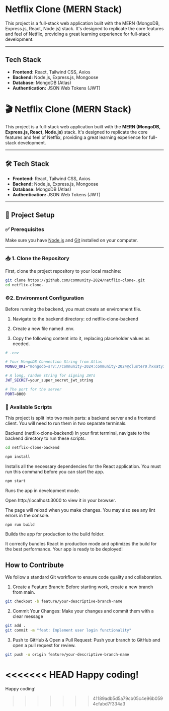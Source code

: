 # Netflix Clone (MERN Stack)

This project is a full-stack web application built with the MERN (MongoDB, Express.js, React, Node.js) stack. It's designed to replicate the core features and feel of Netflix, providing a great learning experience for full-stack development.

---

## Tech Stack

* **Frontend:** React, Tailwind CSS, Axios
* **Backend:** Node.js, Express.js, Mongoose
* **Database:** MongoDB (Atlas)
* **Authentication:** JSON Web Tokens (JWT)

# 🎬 Netflix Clone (MERN Stack)

This project is a full-stack web application built with the **MERN (MongoDB, Express.js, React, Node.js)** stack. It's designed to replicate the core features and feel of Netflix, providing a great learning experience for full-stack development.

---

## 🛠️ Tech Stack

- **Frontend:** React, Tailwind CSS, Axios  
- **Backend:** Node.js, Express.js, Mongoose  
- **Database:** MongoDB (Atlas)  
- **Authentication:** JSON Web Tokens (JWT)

---

## 🚀 Project Setup

### ✅ Prerequisites

Make sure you have [Node.js](https://nodejs.org/en/) and [Git](https://git-scm.com/) installed on your computer.

---

### 📥 1. Clone the Repository

First, clone the project repository to your local machine:

```bash
git clone https://github.com/community-2024/netflix-clone-.git
cd netflix-clone-
```

### ⚙️2. Environment Configuration

Before running the backend, you must create an environment file.

1. Navigate to the backend directory: cd netflix-clone-backend

2. Create a new file named .env.

3. Copy the following content into it, replacing placeholder values as needed.

```bash
# .env

# Your MongoDB Connection String from Atlas
MONGO_URI="mongodb+srv://community-2024:community-2024@cluster0.hxxatyi.mongodb.net/netflix-clone?retryWrites=true&w=majority&appName=Cluster0"

# A long, random string for signing JWTs
JWT_SECRET=your_super_secret_jwt_string

# The port for the server
PORT=8000
```

### 📜 Available Scripts

This project is split into two main parts: a backend server and a frontend client. You will need to run them in two separate terminals.

Backend (netflix-clone-backend)
In your first terminal, navigate to the backend directory to run these scripts.

```bash 
cd netflix-clone-backend

```
```bash 
npm install
```
Installs all the necessary dependencies for the React application. You must run this command before you can start the app.

```bash 
npm start

```

Runs the app in development mode.

Open http://localhost:3000 to view it in your browser.

The page will reload when you make changes. You may also see any lint errors in the console.

```bash
npm run build
```
Builds the app for production to the build folder.

It correctly bundles React in production mode and optimizes the build for the best performance. Your app is ready to be deployed!

## How to Contribute

We follow a standard Git workflow to ensure code quality and collaboration.

1. Create a Feature Branch: Before starting work, create a new branch from main.

```bash
git checkout -b feature/your-descriptive-branch-name
```

2. Commit Your Changes: Make your changes and commit them with a clear message

```bash 
git add .
git commit -m "feat: Implement user login functionality"
```
3. Push to GitHub & Open a Pull Request: Push your branch to GitHub and open a pull request for review.
 ```bash 
 git push -u origin feature/your-descriptive-branch-name
 ```
<<<<<<< HEAD
Happy coding!
=======
Happy coding!
>>>>>>> 41189adb5d5a79cb05c4e96b0594cfabd7f334a3
